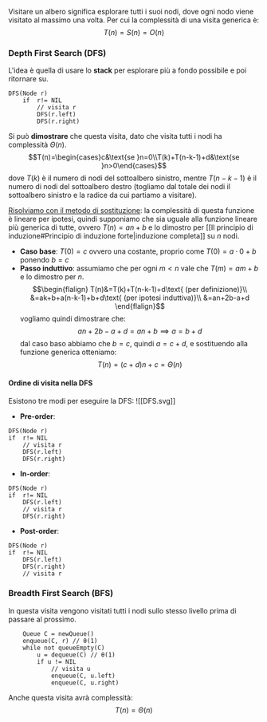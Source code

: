Visitare un albero significa esplorare tutti i suoi nodi, dove ogni nodo viene visitato al massimo una volta.
Per cui la complessità di una visita generica è:
$$T(n)=S(n)=O(n)$$
### Depth First Search (DFS)

L'idea è quella di usare lo **stack** per esplorare più a fondo possibile e poi ritornare su.
```
DFS(Node r)
	if  r!= NIL
		// visita r
		DFS(r.left)
		DFS(r.right)
```

Si può **dimostrare** che questa visita, dato che visita tutti i nodi ha complessità $\Theta(n)$.
$$T(n)=\begin{cases}c&\text{se }n=0\\T(k)+T(n-k-1)+d&\text{se }n>0\end{cases}$$
dove $T(k)$ è il numero di nodi del sottoalbero sinistro, mentre $T(n-k-1)$ è il numero di nodi del sottoalbero destro (togliamo dal totale dei nodi il sottoalbero sinistro e la radice da cui partiamo a visitare).

<u>Risolviamo con il metodo di sostituzione</u>: la complessità di questa funzione è lineare per ipotesi, quindi supponiamo che sia uguale alla funzione lineare più generica di tutte, ovvero $T(n)=an+b$ e lo dimostro per [[Il principio di induzione#Principio di induzione forte|induzione completa]] su $n$ nodi.
- **Caso base**: $T(0)=c$ ovvero una costante, proprio come $T(0)=a\cdot 0+b$ ponendo $b=c$
- **Passo induttivo**: assumiamo che per ogni $m<n$ vale che $T(m)=am+b$ e lo dimostro per $n$.
	$$\begin{flalign}
	T(n)&=T(k)+T(n-k-1)+d\text{ (per definizione)}\\
	&=ak+b+a(n-k-1)+b+d\text{ (per ipotesi induttiva)}\\
	&=an+2b-a+d
	\end{flalign}$$
	vogliamo quindi dimostrare che:
	$$an+2b-a+d=an+b\implies a=b+d$$
	dal caso baso abbiamo che $b=c$, quindi $a=c+d$, e sostituendo alla funzione generica otteniamo:
	$$T(n)=(c+d)n+c=\Theta(n)$$

#### Ordine di visita nella DFS
Esistono tre modi per eseguire la DFS:
![[DFS.svg]]
- **Pre-order**:
```
DFS(Node r)
if  r!= NIL
	// visita r
	DFS(r.left)
	DFS(r.right)
```
- **In-order**:
```
DFS(Node r)
if  r!= NIL
	DFS(r.left)
	// visita r
	DFS(r.right)
```
- **Post-order**:
```
DFS(Node r)
if  r!= NIL
	DFS(r.left)
	DFS(r.right)
	// visita r
```

### Breadth First Search (BFS)
In questa visita vengono visitati tutti i nodi sullo stesso livello prima di passare al prossimo.
```BFS(Node R)
	Queue C = newQueue()
	enqueue(C, r) // θ(1)
	while not queueEmpty(C)
		u = dequeue(C) // θ(1)
		if u != NIL
			// visita u
			enqueue(C, u.left)
			enqueue(C, u.right)
```
Anche questa visita avrà complessità:
$$T(n)=\Theta(n)$$
